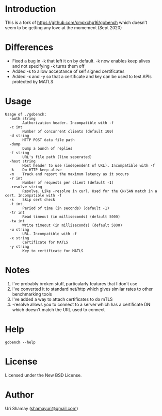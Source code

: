 Introduction
================

This is a fork of https://github.com/cmpxchg16/gobench which doesn't seem to be getting any love at the momement (Sept 2020)

Differences
================
  * Fixed a bug in -k that left it on by default. -k now enables keep alives and not specifying -k turns them off
  * Added -s to allow acceptance of self signed certificates
  * Added -x and -y so that a certificate and key can be used to test APIs protected by MATLS

Usage
================

```
Usage of ./gobench:
  -auth string
        Authorization header. Incompatible with -f
  -c int
        Number of concurrent clients (default 100)
  -d string
        HTTP POST data file path
  -dump
        Dump a bunch of replies
  -f string
        URL's file path (line seperated)
  -host string
        Host header to use (independent of URL). Incompatible with -f
  -k    Do HTTP keep-alive
  -m    Track and report the maximum latency as it occurs
  -r int
        Number of requests per client (default -1)
  -resolve string
        Resolve. Like -resolve in curl. Used for the CN/SAN match in a cert. Incompatible with -f
  -s    Skip cert check
  -t int
        Period of time (in seconds) (default -1)
  -tr int
        Read timeout (in milliseconds) (default 5000)
  -tw int
        Write timeout (in milliseconds) (default 5000)
  -u string
        URL. Incompatible with -f
  -x string
        Certificate for MATLS
  -y string
        Key to certificate for MATLS
```


Notes
================

1. I've probably broken stuff, particularly features that I don't use
2. I've converted it to standard net/http which gives similar rates to other benchmarking tools
3. I've added a way to attach certificates to do mTLS
4. -resolve allows you to connect to a server which has a certificate DN which doesn't match the URL used to connect


Help
================

```gobench --help```

License
================

Licensed under the New BSD License.

Author
================

Uri Shamay (shamayuri@gmail.com)
